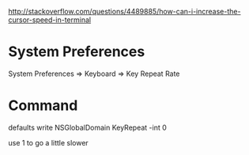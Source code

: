 http://stackoverflow.com/questions/4489885/how-can-i-increase-the-cursor-speed-in-terminal

# System Preferences
System Preferences => Keyboard => Key Repeat Rate

# Command
defaults write NSGlobalDomain KeyRepeat -int 0

use 1 to go a little slower
